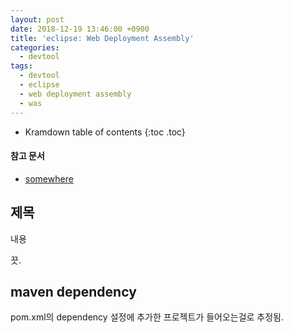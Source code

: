 ```yaml
---
layout: post
date: 2018-12-19 13:46:00 +0900
title: 'eclipse: Web Deployment Assembly'
categories:
  - devtool
tags:
  - devtool
  - eclipse
  - web deployment assembly
  - was
---
```


* Kramdown table of contents
{:toc .toc}

#### 참고 문서

- [somewhere](/somewhere)

## 제목

내용

끗.

## maven dependency

pom.xml의 dependency 설정에 추가한 프로젝트가 들어오는걸로 추정됨.
